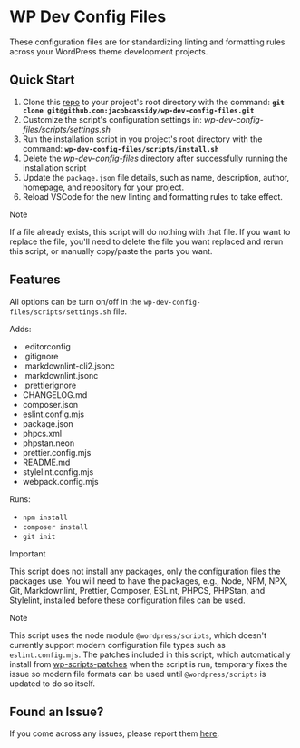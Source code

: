 # WP Dev Config Files

These configuration files are for standardizing linting and formatting rules across your WordPress theme development projects.

<!-- For Plugin development, there are a few changes which you can find in the `plugin-config-files` branch. -->

## Quick Start

1. Clone this [repo](https://github.com/jacobcassidy/wp-dev-config-files) to your project's root directory with the command: **`git clone git@github.com:jacobcassidy/wp-dev-config-files.git`**
2. Customize the script's configuration settings in: _wp-dev-config-files/scripts/settings.sh_
3. Run the installation script in you project's root directory with the command: **`wp-dev-config-files/scripts/install.sh`**
4. Delete the _wp-dev-config-files_ directory after successfully running the installation script
5. Update the `package.json` file details, such as name, description, author, homepage, and repository for your project.
6. Reload VSCode for the new linting and formatting rules to take effect.

> [!NOTE]
> If a file already exists, this script will do nothing with that file. If you want to replace the file, you'll need to delete the file you want replaced and rerun this script, or manually copy/paste the parts you want.

## Features

All options can be turn on/off in the `wp-dev-config-files/scripts/settings.sh` file.

Adds:

-   .editorconfig
-   .gitignore
-   .markdownlint-cli2.jsonc
-   .markdownlint.jsonc
-   .prettierignore
-   CHANGELOG.md
-   composer.json
-   eslint.config.mjs
-   package.json
-   phpcs.xml
-   phpstan.neon
-   prettier.config.mjs
-   README.md
-   stylelint.config.mjs
-   webpack.config.mjs

Runs:

-   `npm install`
-   `composer install`
-   `git init`

> [!IMPORTANT]
> This script does not install any packages, only the configuration files the packages use. You will need to have the packages, e.g., Node, NPM, NPX, Git, Markdownlint, Prettier, Composer, ESLint, PHPCS, PHPStan, and Stylelint, installed before these configuration files can be used.

> [!NOTE]
> This script uses the node module `@wordpress/scripts`, which doesn't currently support modern configuration file types such as `eslint.config.mjs`. The patches included in this script, which automatically install from [wp-scripts-patches](https://github.com/jacobcassidy/wp-scripts-patches) when the script is run, temporary fixes the issue so modern file formats can be used until `@wordpress/scripts` is updated to do so itself.

## Found an Issue?

If you come across any issues, please report them [here](https://github.com/jacobcassidy/wp-dev-config-files/issues).

<!-- ## Setup Steps

1. Add the `config-files` to your project's root directory.
2. Run `npm i` to install the packages and patches
3. Reload VSCode for the new linting and formatting rules to take effect.

> [!NOTE]
> When adding a npm package, non-official changes to `@wordpress/eslint-plugin` and `@wordpress/scripts` may be overwritten. This is what the patches are for and they should automatically be applied as needed.

## Steps for creating a new patch (dev notes)

1. If not already installed, run `npm i patch-package --save-dev`.
2. Run `npx patch-package @wordpress/eslint-plugin` and `npx patch-package @wordpress/scripts`.
3. Add the following script to package.json: `"postinstall": "patch-package"`

> [!NOTE]
> If you are installing packages from scratch, the `package.json` file inside `@wordpress/eslint-plugin` may not come from the patch so you might need to override it manually the first time. -->
